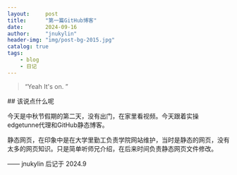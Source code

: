 ```yaml
---
layout:     post
title:      "第一篇GitHub博客"
date:       2024-09-16
author:     "jnukylin"
header-img: "img/post-bg-2015.jpg"
catalog: true
tags:
    - blog
    - 日记
---
```




> “Yeah It's on. ”


<p id = "build"></p>
## 该说点什么呢

今天是中秋节假期的第二天，没有出门，在家里看视频。今天跟着实操edgetunne代理和GitHub静态博客。

静态网页，在印象中是在大学里勤工负责学院网站维护，当时是静态的网页，没有太多的网页知识。只是简单听师兄介绍，在后来时间负责静态网页文件修改。






—— jnukylin 后记于 2024.9
